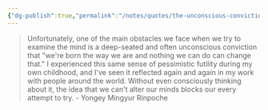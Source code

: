 ```yaml
---
{"dg-publish":true,"permalink":"/notes/quotes/the-unconscious-conviction-that-we-cannot-change-can-block-our-attempts-to-change/","tags":["people/yongey-mingyur-rinpoche topic/self-improvement topic/meditation"]}
---
```



> Unfortunately, one of the main obstacles we face when we try to examine the mind is a deep-seated and often unconscious conviction that "we're born the way we are and nothing we can do can change that." I experienced this same sense of pessimistic futility during my own childhood, and I've seen it reflected again and again in my work with people around the world. Without even consciously thinking about it, the idea that we can't alter our minds blocks our every attempt to try.
\- Yongey Mingyur Rinpoche